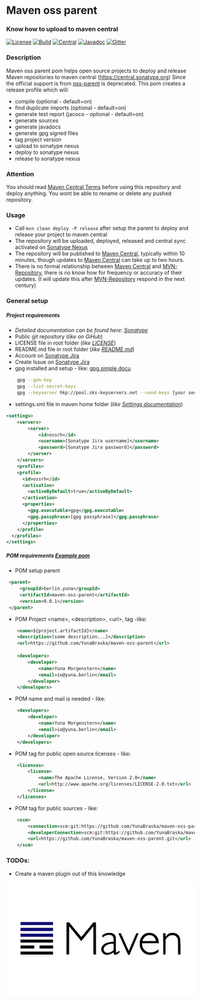 # Maven oss parent
### Know how to upload to maven central

[![License][License-Image]][License-Url] 
[![Build][Build-Status-Image]][Build-Status-Url]
[![Central][Central-image]][Central-Url]
[![Javadoc][javadoc-image]][javadoc-Url]
[![Gitter][Gitter-image]][Gitter-Url] 

### Description
Maven oss parent pom helps open source projects to deploy and release Maven repositories to maven central (https://central.sonatype.org)
Since the official support is from [oss-parent](https://central.sonatype.org/pages/apache-maven.html#deprecated-oss-parent) is deprecated.
This pom creates a release profile which will:
* compile (optional - default=on)
* find duplicate imports (optional - default=on)
* generate test report (jacoco - optional - default=on)
* generate sources
* generate javadocs
* generate gpg signed files
* tag project version
* upload to sonatype nexus
* deploy to sonatype nexus
* release to sonatype nexus

### Attention
You should read [Maven Central Terms](http://repo1.maven.org/terms.html) before using this repository and deploy anything.
You wont be able to rename or delete any pushed repository.

### Usage
* Call `mvn clean deploy -P release` after setup the parent to deploy and release your project to maven central
* The repository will be uploaded, deployed,  released and central sync activated on [Sonatype Nexus](https://oss.sonatype.org/)
* The repository will be published to [Maven Central](https://search.maven.org), typically within 10 minutes, though updates to [Maven Central](https://search.maven.org) can take up to two hours.
* There is no formal relationship between [Maven Central](https://search.maven.org) and [MVN-Repository](https://mvnrepository.com), there is no know how for frequency or accuracy of their updates. (I will update this after [MVN-Repository](https://mvnrepository.com) respond in the next century)

### General setup
##### Project requirements
* _Detailed documentation can be found here: [Sonatype](https://central.sonatype.org)_
* Public git repository (_like on GiHub_)
* LICENSE file in root folder (_like [LICENSE](https://github.com/YunaBraska/maven-oss-parent/blob/master/LICENSE)_)
* README.md file in root folder (_like [README.md](https://github.com/YunaBraska/maven-oss-parent/blob/master/README.md)_)
* Account on [Sonatype Jira](https://issues.sonatype.org)
* Create Issue on [Sonatype Jira](https://issues.sonatype.org)
* gpg installed and setup - like: [gpg simple docu](https://wiki.ubuntuusers.de/GnuPG/)
```bash
	gpg --gen-key
	gpg --list-secret-keys
	gpg --keyserver hkp://pool.sks-keyservers.net --send-keys [your secret id]
```
* settings.xml file in maven home folder (_like [Settings documentation](https://central.sonatype.org/pages/apache-maven.html#distribution-management-and-authentication)_)
```xml
<settings>
    <servers>
        <server>
            <id>ossrh</id>
            <username>[Sonatype Jira username]</username>
            <password>[Sonatype Jira password]</password>
        </server>
    </servers>
    <profiles>
    <profile>
      <id>ossrh</id>
      <activation>
        <activeByDefault>true</activeByDefault>
      </activation>
      <properties>
        <gpg.executable>gpg</gpg.executable>
        <gpg.passphrase>[gpg passphrase]</gpg.passphrase>
      </properties>
    </profile>
  </profiles>
</settings>
```

##### POM requirements [Example pom](https://github.com/YunaBraska/maven-oss-parent/blob/master/pom.xml)
* POM setup parent
```xml
 <parent>
     <groupId>berlin.yuna</groupId>
     <artifactId>maven-oss-parent</artifactId>
     <version>0.0.1</version>
 </parent>
```
* POM Project \<name\>, \<description\>, \<url\>, <developers> tag -like:
```xml
    <name>${project.artifactId}</name>
    <description>[some description...]</description>
    <url>https://github.com/YunaBraska/maven-oss-parent</url>

    <developers>
        <developer>
            <name>Yuna Morgenstern</name>
            <email>io@yuna.berlin</email>
        </developer>
    </developers>
```
* POM <developers tag> name and mail is needed - like:
```xml
    <developers>
        <developer>
            <name>Yuna Morgenstern</name>
            <email>io@yuna.berlin</email>
        </developer>
    </developers>
```
* POM <licenses> tag for public open source licenses - like: 
```xml
    <licenses>
        <license>
            <name>The Apache License, Version 2.0</name>
            <url>http://www.apache.org/licenses/LICENSE-2.0.txt</url>
        </license>
    </licenses>
```
* POM <scm> tag for public sources - like:
```xml
    <scm>
        <connection>scm:git:https://github.com/YunaBraska/maven-oss-parent</connection>
        <developerConnection>scm:git:https://github.com/YunaBraska/maven-oss-parent</developerConnection>
        <url>https://github.com/YunaBraska/maven-oss-parent.git</url>
    </scm>
```

### TODOs:
* Create a maven plugin out of this knowledge

![maven-oss-parent](banner.png "maven-oss-parent")

[License-Url]: https://www.apache.org/licenses/LICENSE-2.0
[License-Image]: https://img.shields.io/badge/License-Apache2-blue.svg
[github-release]: https://github.com/YunaBraska/maven-oss-parent
[Build-Status-Url]: https://travis-ci.org/YunaBraska/maven-oss-parent
[Build-Status-Image]: https://travis-ci.org/YunaBraska/maven-oss-parent.svg?branch=master
[Coverage-Url]: https://codecov.io/gh/YunaBraska/maven-oss-parent?branch=master
[Coverage-image]: https://codecov.io/gh/YunaBraska/maven-oss-parent/branch/master/graphs/badge.svg
[Version-url]: https://github.com/YunaBraska/maven-oss-parent
[Version-image]: https://badge.fury.io/gh/YunaBraska%2Fmaven-oss-parent.svg
[Central-url]: https://search.maven.org/#search%7Cga%7C1%7Ca%3A%22maven-oss-parent%22
[Central-image]: https://maven-badges.herokuapp.com/maven-central/berlin.yuna/maven-oss-parent/badge.svg
[Maintainable-Url]: https://codeclimate.com/github/YunaBraska/maven-oss-parent
[Maintainable-image]: https://codeclimate.com/github/YunaBraska/maven-oss-parent.svg
[Gitter-Url]: https://gitter.im/nats-streaming-server-embedded/Lobby
[Gitter-image]: https://img.shields.io/badge/gitter-join%20chat%20%E2%86%92-brightgreen.svg
[Javadoc-url]: http://javadoc.io/doc/berlin.yuna/maven-oss-parent
[Javadoc-image]: http://javadoc.io/badge/berlin.yuna/maven-oss-parent.svg